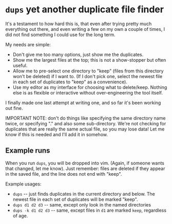 # `dups` yet another duplicate file finder

It's a testament to how hard this is, that even after trying pretty much everything out there, and even writing a few on my own a couple of times, I did not find something I could use for the long term.

My needs are simple:

-   Don't give me too many options, just show me the duplicates.
-   Show me the largest files at the top; this is not a show-stopper but often useful.
-   Allow me to pre-select one directory to "keep" (files from this directory won't be deleted) if I want to.  (If I don't pick one, select the newest file in each set of duplicates to "keep" as a convenience).
-   Use my editor as my interface for choosing what to delete/keep.  Nothing else is as flexible or interactive without over-engineering the tool itself.

I finally made one last attempt at writing one, and so far it's been working out fine.

IMPORTANT NOTE: don't do things like specifying the same directory name twice, or specifying "." and also some sub-directory.  We're not checking for duplicates that are really the same actual file, so you may lose data!  Let me know if this is needed and I'll add it in somehow.

## Example runs

When you run `dups`, you will be dropped into vim.  (Again, if someone wants that changed, let me know).  Just remember: files are deleted if they appear in the saved file, and the line does not end with "keep".

Example usages:

*   `dups` -- just finds duplicates in the current directory and below.  The newest file in each set of duplicates will be marked "keep".
*   `dups d1 d2 d3` -- same, except only look in the named directories
*   `dups -k d1 d2 d3` -- same, except files in `d1` are marked `keep`, regardless of age.

